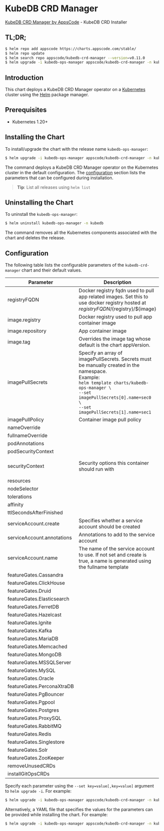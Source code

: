 # KubeDB CRD Manager

[KubeDB CRD Manager by AppsCode](https://github.com/kubedb) - KubeDB CRD Installer

## TL;DR;

```bash
$ helm repo add appscode https://charts.appscode.com/stable/
$ helm repo update
$ helm search repo appscode/kubedb-crd-manager --version=v0.11.0
$ helm upgrade -i kubedb-ops-manager appscode/kubedb-crd-manager -n kubedb --create-namespace --version=v0.11.0
```

## Introduction

This chart deploys a KubeDB CRD Manager operator on a [Kubernetes](http://kubernetes.io) cluster using the [Helm](https://helm.sh) package manager.

## Prerequisites

- Kubernetes 1.20+

## Installing the Chart

To install/upgrade the chart with the release name `kubedb-ops-manager`:

```bash
$ helm upgrade -i kubedb-ops-manager appscode/kubedb-crd-manager -n kubedb --create-namespace --version=v0.11.0
```

The command deploys a KubeDB CRD Manager operator on the Kubernetes cluster in the default configuration. The [configuration](#configuration) section lists the parameters that can be configured during installation.

> **Tip**: List all releases using `helm list`

## Uninstalling the Chart

To uninstall the `kubedb-ops-manager`:

```bash
$ helm uninstall kubedb-ops-manager -n kubedb
```

The command removes all the Kubernetes components associated with the chart and deletes the release.

## Configuration

The following table lists the configurable parameters of the `kubedb-crd-manager` chart and their default values.

|         Parameter          |                                                                                                                   Description                                                                                                                   |                                                                    Default                                                                     |
|----------------------------|-------------------------------------------------------------------------------------------------------------------------------------------------------------------------------------------------------------------------------------------------|------------------------------------------------------------------------------------------------------------------------------------------------|
| registryFQDN               | Docker registry fqdn used to pull app related images. Set this to use docker registry hosted at ${registryFQDN}/${registry}/${image}                                                                                                            | <code>ghcr.io</code>                                                                                                                           |
| image.registry             | Docker registry used to pull app container image                                                                                                                                                                                                | <code>kubedb</code>                                                                                                                            |
| image.repository           | App container image                                                                                                                                                                                                                             | <code>kubedb-crd-manager</code>                                                                                                                |
| image.tag                  | Overrides the image tag whose default is the chart appVersion.                                                                                                                                                                                  | <code>""</code>                                                                                                                                |
| imagePullSecrets           | Specify an array of imagePullSecrets. Secrets must be manually created in the namespace. <br> Example: <br> `helm template charts/kubedb-ops-manager \` <br> `--set imagePullSecrets[0].name=sec0 \` <br> `--set imagePullSecrets[1].name=sec1` | <code>[]</code>                                                                                                                                |
| imagePullPolicy            | Container image pull policy                                                                                                                                                                                                                     | <code>IfNotPresent</code>                                                                                                                      |
| nameOverride               |                                                                                                                                                                                                                                                 | <code>""</code>                                                                                                                                |
| fullnameOverride           |                                                                                                                                                                                                                                                 | <code>""</code>                                                                                                                                |
| podAnnotations             |                                                                                                                                                                                                                                                 | <code>{}</code>                                                                                                                                |
| podSecurityContext         |                                                                                                                                                                                                                                                 | <code>{}</code>                                                                                                                                |
| securityContext            | Security options this container should run with                                                                                                                                                                                                 | <code>{"allowPrivilegeEscalation":false,"capabilities":{"drop":["ALL"]},"runAsNonRoot":true,"seccompProfile":{"type":"RuntimeDefault"}}</code> |
| resources                  |                                                                                                                                                                                                                                                 | <code>{}</code>                                                                                                                                |
| nodeSelector               |                                                                                                                                                                                                                                                 | <code>{}</code>                                                                                                                                |
| tolerations                |                                                                                                                                                                                                                                                 | <code>[]</code>                                                                                                                                |
| affinity                   |                                                                                                                                                                                                                                                 | <code>{}</code>                                                                                                                                |
| ttlSecondsAfterFinished    |                                                                                                                                                                                                                                                 | <code>120</code>                                                                                                                               |
| serviceAccount.create      | Specifies whether a service account should be created                                                                                                                                                                                           | <code>true</code>                                                                                                                              |
| serviceAccount.annotations | Annotations to add to the service account                                                                                                                                                                                                       | <code>{}</code>                                                                                                                                |
| serviceAccount.name        | The name of the service account to use. If not set and create is true, a name is generated using the fullname template                                                                                                                          | <code></code>                                                                                                                                  |
| featureGates.Cassandra     |                                                                                                                                                                                                                                                 | <code>false</code>                                                                                                                             |
| featureGates.ClickHouse    |                                                                                                                                                                                                                                                 | <code>false</code>                                                                                                                             |
| featureGates.Druid         |                                                                                                                                                                                                                                                 | <code>false</code>                                                                                                                             |
| featureGates.Elasticsearch |                                                                                                                                                                                                                                                 | <code>false</code>                                                                                                                             |
| featureGates.FerretDB      |                                                                                                                                                                                                                                                 | <code>false</code>                                                                                                                             |
| featureGates.Hazelcast     |                                                                                                                                                                                                                                                 | <code>false</code>                                                                                                                             |
| featureGates.Ignite        |                                                                                                                                                                                                                                                 | <code>false</code>                                                                                                                             |
| featureGates.Kafka         |                                                                                                                                                                                                                                                 | <code>false</code>                                                                                                                             |
| featureGates.MariaDB       |                                                                                                                                                                                                                                                 | <code>false</code>                                                                                                                             |
| featureGates.Memcached     |                                                                                                                                                                                                                                                 | <code>false</code>                                                                                                                             |
| featureGates.MongoDB       |                                                                                                                                                                                                                                                 | <code>false</code>                                                                                                                             |
| featureGates.MSSQLServer   |                                                                                                                                                                                                                                                 | <code>false</code>                                                                                                                             |
| featureGates.MySQL         |                                                                                                                                                                                                                                                 | <code>false</code>                                                                                                                             |
| featureGates.Oracle        |                                                                                                                                                                                                                                                 | <code>false</code>                                                                                                                             |
| featureGates.PerconaXtraDB |                                                                                                                                                                                                                                                 | <code>false</code>                                                                                                                             |
| featureGates.PgBouncer     |                                                                                                                                                                                                                                                 | <code>false</code>                                                                                                                             |
| featureGates.Pgpool        |                                                                                                                                                                                                                                                 | <code>false</code>                                                                                                                             |
| featureGates.Postgres      |                                                                                                                                                                                                                                                 | <code>false</code>                                                                                                                             |
| featureGates.ProxySQL      |                                                                                                                                                                                                                                                 | <code>false</code>                                                                                                                             |
| featureGates.RabbitMQ      |                                                                                                                                                                                                                                                 | <code>false</code>                                                                                                                             |
| featureGates.Redis         |                                                                                                                                                                                                                                                 | <code>false</code>                                                                                                                             |
| featureGates.Singlestore   |                                                                                                                                                                                                                                                 | <code>false</code>                                                                                                                             |
| featureGates.Solr          |                                                                                                                                                                                                                                                 | <code>false</code>                                                                                                                             |
| featureGates.ZooKeeper     |                                                                                                                                                                                                                                                 | <code>false</code>                                                                                                                             |
| removeUnusedCRDs           |                                                                                                                                                                                                                                                 | <code>false</code>                                                                                                                             |
| installGitOpsCRDs          |                                                                                                                                                                                                                                                 | <code>false</code>                                                                                                                             |


Specify each parameter using the `--set key=value[,key=value]` argument to `helm upgrade -i`. For example:

```bash
$ helm upgrade -i kubedb-ops-manager appscode/kubedb-crd-manager -n kubedb --create-namespace --version=v0.11.0 --set registryFQDN=ghcr.io
```

Alternatively, a YAML file that specifies the values for the parameters can be provided while
installing the chart. For example:

```bash
$ helm upgrade -i kubedb-ops-manager appscode/kubedb-crd-manager -n kubedb --create-namespace --version=v0.11.0 --values values.yaml
```
